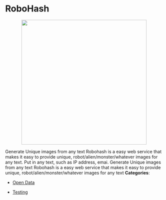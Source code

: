 # RoboHash

<p align="center">
    <img width="400" src="https://raw.githubusercontent.com/awesome-apis/awesome-apis/apis/robohash/logo_256x256.png" />
</p>


Generate Unique images from any text Robohash is a easy web service that makes it easy to provide unique, robot/alien/monster/whatever images for any text.  Put in any text, such as IP address, emai. Generate Unique images from any text Robohash is a easy web service that makes it easy to provide unique, robot/alien/monster/whatever images for any text
**Categories**:

- [Open Data](https://github/awesome-apis/awesome-apis#open-data)

- [Testing](https://github/awesome-apis/awesome-apis#testing)



